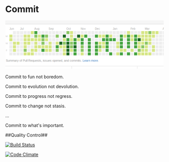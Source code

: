 Commit 
======

![Commit Image](resource/commit.bmp)

Commit to fun not boredom.

Commit to evolution not devolution.

Commit to progress not regress.

Commit to change not stasis.

...

Commit to what's important.

##Quality Control##

[![Build Status](https://travis-ci.org/dkinzer/commit.png?branch=trunk)](https://travis-ci.org/dkinzer/commit)

[![Code Climate](https://codeclimate.com/github/dkinzer/commit.png)](https://codeclimate.com/github/dkinzer/commit)
